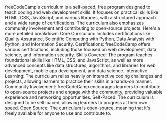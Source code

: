 freeCodeCamp's curriculum is a self-paced, free program designed to teach coding and web development skills. It focuses on practical skills like HTML, CSS, JavaScript, and various libraries, with a structured approach and a wide range of certifications. The curriculum also emphasizes community involvement and contributing to open-source projects. 
Here's a more detailed breakdown:
Core Curriculum:
Includes certifications like Quality Assurance, Scientific Computing with Python, Data Analysis with Python, and Information Security. 
Certifications:
freeCodeCamp offers various certifications, including those focused on web development, data science, and information security. 
Skills Covered:
The program teaches foundational skills like HTML, CSS, and JavaScript, as well as more advanced concepts like data structures, algorithms, and libraries for web development, mobile app development, and data science. 
Interactive Learning:
The curriculum relies heavily on interactive coding challenges and projects, allowing learners to practice their skills in a hands-on manner. 
Community Involvement:
freeCodeCamp encourages learners to contribute to open-source projects and engage with the community, providing valuable experience and networking opportunities. 
Self-Paced:
The curriculum is designed to be self-paced, allowing learners to progress at their own speed. 
Open Source:
The curriculum is open-source, meaning that it's freely available for anyone to use and contribute to. 
